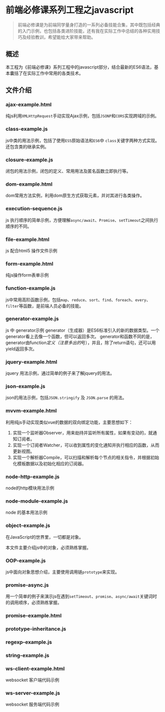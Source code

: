 # 前端必修课系列工程之javascript
>前端必修课是为前端同学量身打造的一系列必备技能合集，其中既包括经典的入门示例，也包括各类进阶技能，还有我在实际工作中总结的各种实用技巧及经验教训，希望能给大家带来帮助。

## 概述
本工程为《前端必修课》系列工程中的javascript部分，结合最新的ES6语法，基本囊括了在实际工作中常用的各类技术。

## 文件介绍
### ajax-example.html
纯js利用`XMLHttpRequest`手动实现Ajax示例，包括`JSONP`和`CORS`实现跨域的示例。

### class-example.js
js中类的用法示例，包括了使用`ES5`原始语法和`ES6`中 `class`关键字两种方式实现。
还包含类的继承实例。

### closure-example.js
闭包的用法示例，闭包的定义、常用用法及匿名函数立即执行等。

### dom-example.html
dom常用方法实例，利用dom原生方式获取元素，并对其进行各类操作。

### execution-sequence.js
js 执行顺序的简单示例，方便理解`async/await`、`Promise`、`setTimeout`之间执行顺序的不同。

### file-example.html
js 配合html5 操作文件示例

### form-example.html
纯js操作form表单示例

### function-example.js
js中常用高阶函数示例，包括`map`、`reduce`、`sort`、`find`、`foreach`、`every`、`filter`等函数，是前端人员必备的技能。

### generator-example.js
js 中 generator示例
generator（生成器）是ES6标准引入的新的数据类型。一个generator看上去像一个函数，但可以返回多次。
generator和函数不同的是，generator由function*定义（注意多出的*号），并且，除了return语句，还可以用yield返回多次。

### jquery-example.html
jquery 用法示例，通过简单的例子来了解jquery的用法。

### json-example.js
json的用法示例，包括`JSON.stringify` 及 `JSON.parse` 的用法。

### mvvm-example.html
利用纯js手动实现类似vue的数据的双向绑定功能，主要思想如下：
1. 实现一个监听器Observer，用来劫持并监听所有属性，如果有变动的，就通知订阅者。
2. 实现一个订阅者Watcher，可以收到属性的变化通知并执行相应的函数，从而更新视图。
3. 实现一个解析器Compile，可以扫描和解析每个节点的相关指令，并根据初始化模板数据以及初始化相应的订阅器。

### node-http-example.js
node的http模块用法示例

### node-module-example.js
node 的基本用法示例

### object-example.js
在JavaScript的世界里，一切都是对象。

本文件主要介绍js中的对象，必须熟练掌握。

### OOP-example.js
js中面向对象思想介绍，主要使用调用链`prototype`来实现。

### promise-async.js
用一个简单的例子来演示js在遇到`setTimeout`、`promise`、`async/await`关键词时的调用顺序，必须熟练掌握。

### promise-example.html

### prototype-inheritance.js

### regexp-example.js

### string-example.js

### ws-client-example.html
websocket 客户端代码示例

### ws-server-example.js
websocket 服务端代码示例

